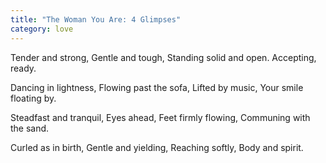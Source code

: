 ```yaml
---
title: "The Woman You Are: 4 Glimpses"
category: love
---
```


Tender and strong,
Gentle and tough,
Standing solid and open.
Accepting, ready.

Dancing in lightness,
Flowing past the sofa,
Lifted by music,
Your smile floating by.

Steadfast and tranquil,
Eyes ahead,
Feet firmly flowing,
Communing with the sand.

Curled as in birth,
Gentle and yielding,
Reaching softly,
Body and spirit.

